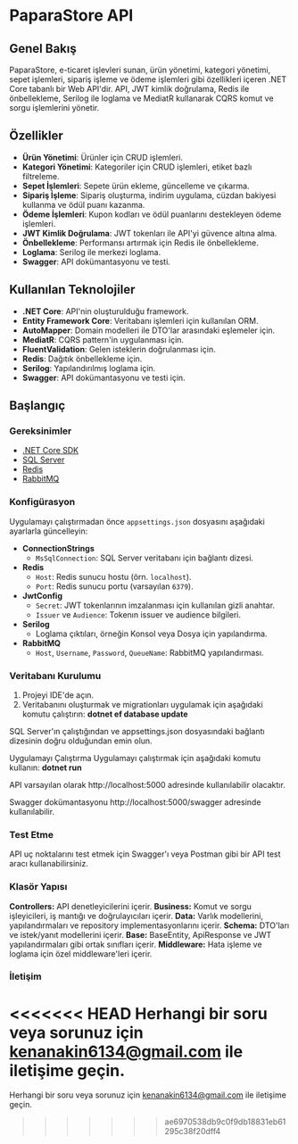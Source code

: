 # PaparaStore API

## Genel Bakış

PaparaStore, e-ticaret işlevleri sunan, ürün yönetimi, kategori yönetimi, sepet işlemleri, sipariş işleme ve ödeme işlemleri gibi özellikleri içeren .NET Core tabanlı bir Web API'dir. API, JWT kimlik doğrulama, Redis ile önbellekleme, Serilog ile loglama ve MediatR kullanarak CQRS komut ve sorgu işlemlerini yönetir.

## Özellikler

- **Ürün Yönetimi**: Ürünler için CRUD işlemleri.
- **Kategori Yönetimi**: Kategoriler için CRUD işlemleri, etiket bazlı filtreleme.
- **Sepet İşlemleri**: Sepete ürün ekleme, güncelleme ve çıkarma.
- **Sipariş İşleme**: Sipariş oluşturma, indirim uygulama, cüzdan bakiyesi kullanma ve ödül puanı kazanma.
- **Ödeme İşlemleri**: Kupon kodları ve ödül puanlarını destekleyen ödeme işlemleri.
- **JWT Kimlik Doğrulama**: JWT tokenları ile API'yi güvence altına alma.
- **Önbellekleme**: Performansı artırmak için Redis ile önbellekleme.
- **Loglama**: Serilog ile merkezi loglama.
- **Swagger**: API dokümantasyonu ve testi.

## Kullanılan Teknolojiler

- **.NET Core**: API'nin oluşturulduğu framework.
- **Entity Framework Core**: Veritabanı işlemleri için kullanılan ORM.
- **AutoMapper**: Domain modelleri ile DTO'lar arasındaki eşlemeler için.
- **MediatR**: CQRS pattern'in uygulanması için.
- **FluentValidation**: Gelen isteklerin doğrulanması için.
- **Redis**: Dağıtık önbellekleme için.
- **Serilog**: Yapılandırılmış loglama için.
- **Swagger**: API dokümantasyonu ve testi için.

## Başlangıç

### Gereksinimler

- [.NET Core SDK](https://dotnet.microsoft.com/download)
- [SQL Server](https://www.microsoft.com/en-us/sql-server/sql-server-downloads)
- [Redis](https://redis.io/download)
- [RabbitMQ](https://www.rabbitmq.com/download.html)

### Konfigürasyon

Uygulamayı çalıştırmadan önce `appsettings.json` dosyasını aşağıdaki ayarlarla güncelleyin:

- **ConnectionStrings**
  - `MsSqlConnection`: SQL Server veritabanı için bağlantı dizesi.
- **Redis**
  - `Host`: Redis sunucu hostu (örn. `localhost`).
  - `Port`: Redis sunucu portu (varsayılan `6379`).
- **JwtConfig**
  - `Secret`: JWT tokenlarının imzalanması için kullanılan gizli anahtar.
  - `Issuer` ve `Audience`: Tokenın issuer ve audience bilgileri.
- **Serilog**
  - Loglama çıktıları, örneğin Konsol veya Dosya için yapılandırma.
- **RabbitMQ**
  - `Host`, `Username`, `Password`, `QueueName`: RabbitMQ yapılandırması.

### Veritabanı Kurulumu

1. Projeyi IDE'de açın.
2. Veritabanını oluşturmak ve migrationları uygulamak için aşağıdaki komutu çalıştırın:
   **dotnet ef database update**
   
SQL Server'ın çalıştığından ve appsettings.json dosyasındaki bağlantı dizesinin doğru olduğundan emin olun.

Uygulamayı Çalıştırma
Uygulamayı çalıştırmak için aşağıdaki komutu kullanın:
**dotnet run**

API varsayılan olarak http://localhost:5000 adresinde kullanılabilir olacaktır.

Swagger dokümantasyonu http://localhost:5000/swagger adresinde kullanılabilir.

### Test Etme

API uç noktalarını test etmek için Swagger'ı veya Postman gibi bir API test aracı kullanabilirsiniz.

### Klasör Yapısı

**Controllers:** API denetleyicilerini içerir.
**Business:** Komut ve sorgu işleyicileri, iş mantığı ve doğrulayıcıları içerir.
**Data:** Varlık modellerini, yapılandırmaları ve repository implementasyonlarını içerir.
**Schema:** DTO'ları ve istek/yanıt modellerini içerir.
**Base:** BaseEntity, ApiResponse ve JWT yapılandırmaları gibi ortak sınıfları içerir.
**Middleware:** Hata işleme ve loglama için özel middleware'leri içerir.



### İletişim
<<<<<<< HEAD
Herhangi bir soru veya sorunuz için kenanakin6134@gmail.com ile iletişime geçin.
=======
Herhangi bir soru veya sorunuz için kenanakin6134@gmail.com ile iletişime geçin.
>>>>>>> ae6970538db9c0f9db18831eb61295c38f20dff4
